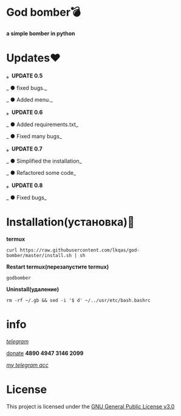 # God bomber💣
**a simple bomber in python**

# Updates❤
**。UPDATE 0.5**

_ ● fixed bugs._

_ ● Added menu._

**。UPDATE 0.6**

_ ● Added requirements.txt_

_ ● Fixed many bugs_

**。UPDATE 0.7**

_ ● Simplified the installation_

_ ● Refactored some code_

**。UPDATE 0.8**

_ ● Fixed bugs_

# Installation(установка)🔫
**termux**
```
curl https://raw.githubusercontent.com/lkqas/god-bomber/master/install.sh | sh
```
**Restart termux(перезапустите termux)**
```
godbomber
```
**Uninstall(удаление)**
```
rm -rf ~/.gb && sed -i '$ d' ~/../usr/etc/bash.bashrc
```
# info
_[telegram](https://t.me/Ravvs_Archive)_

[donate](https://qiwi.com/payment/form/31873) **4890 4947 3146 2099**

_[my telegram acc](https://t.me/lkqas)_

# License
This project is licensed under the [GNU General Public License v3.0](https://github.com/lkqas/god-bomber/blob/master/LICENSE)
